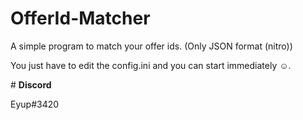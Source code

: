﻿# OfferId-Matcher

A simple program to match your offer ids. (Only JSON format (nitro))

You just have to edit the config.ini and you can start immediately ☺.

﻿# **Discord**
 
 Eyup#3420

